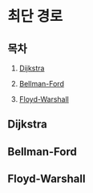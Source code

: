 # 최단 경로
## 목차
1. [Dijkstra](#Dijkstra)

2. [Bellman-Ford](#Bellman-Ford)

3. [Floyd-Warshall](#Floyd-Warshall)

## Dijkstra

## Bellman-Ford

## Floyd-Warshall
